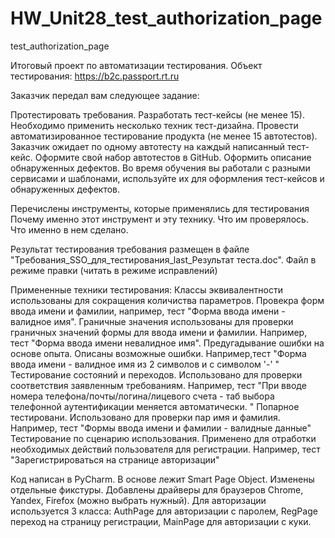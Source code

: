 # HW_Unit28_test_authorization_page
test_authorization_page

Итоговый проект по автоматизации тестирования. Объект тестирования: https://b2c.passport.rt.ru

Заказчик передал вам следующее задание:

Протестировать требования. Разработать тест-кейсы (не менее 15). Необходимо применить несколько техник тест-дизайна. Провести автоматизированное тестирование продукта (не менее 15 автотестов). Заказчик ожидает по одному автотесту на каждый написанный тест-кейс. Оформите свой набор автотестов в GitHub. Оформить описание обнаруженных дефектов. Во время обучения вы работали с разными сервисами и шаблонами, используйте их для оформления тест-кейсов и обнаруженных дефектов.

Перечислены инструменты, которые применялись для тестирования
Почему именно этот инструмент и эту технику. Что им проверялось. Что именно в нем сделано.

Результат тестирования требования размещен в файле "Требования_SSO_для_тестирования_last_Результат теста.doc". Файл в режиме правки (читать в режиме исправлений)

Примененные техники тестирования:
Классы эквивалентности использованы для сокращения количиства параметров. Провекра форм ввода имени и фамилии, например, тест "Форма ввода имени - валидное имя".
Граничные значения использованы для проверки граничных значений формы для ввода имени и фамилии. Например, тест "Форма ввода имени невалидное имя".
Предугадывание ошибки на основе опыта. Описаны возможные ошибки. Например,тест "Форма ввода имени - валидное имя из 2 символов и с символом '-' "
Тестирование состояний и переходов. Использовано для проверки соответствия заявленным требованиям. Например, тест "При вводе номера телефона/почты/логина/лицевого счета - таб выбора телефонной аутентификации меняется автоматически. "
Попарное тестировани. Использовано для проверки пар имя и фамилия. Например, тест "Формы ввода имени и фамилии - валидные данные"
Тестирование по сценарию использования. Применено для отработки необходимых действий пользователя для регистрации. Например, тест "Зарегистрироваться на странице авторизации"

Код написан в PyCharm. В основе лежит Smart Page Object. Изменены отдельные фикстуры. Добавлены драйверы для браузеров Chrome, Yandex, Firefox (можно выбрать нужный). 
Для авторизации используется 3 класса: AuthPage для авторизации с паролем, RegPage переход на страницу регистрации, MainPage для авторизации с куки.

